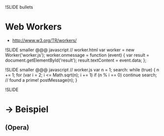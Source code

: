 !SLIDE bullets
# Web Workers
* <http://www.w3.org/TR/workers/>

!SLIDE smaller
    @@@ javascript
    // worker.html
    var worker = new Worker('worker.js');
    worker.onmessage = function (event) {
      var result = document.getElementById('result');
      result.textContent = event.data;
    };

!SLIDE smaller
    @@@ javascript
    // worker.js
    var n = 1;
    search: while (true) {
      n += 1;
      for (var i = 2; i <= Math.sqrt(n); i += 1)
        if (n % i == 0)
         continue search;
      // found a prime!
      postMessage(n);
    }

!SLIDE
# → Beispiel
## (Opera)

